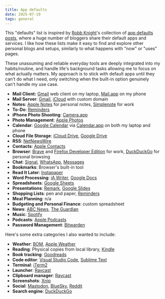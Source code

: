 ```yaml
---
title: App defaults
date: 2025-07-19
tags: general
---
```


This "defaults" list is inspired by [Robb Knight](https://rknight.me)'s collection of [app defaults posts](https://defaults.rknight.me), where a huge number of bloggers share their default apps and services. I like how these lists make it easy to find and explore other personal blogs and setups, similarly to what happens with "now" or "uses" pages.

These unassuming and reliable everyday tools are deeply integrated into my habits/routine, and handle life's background tasks allowing me to focus on what actually matters. My approach is to stick with default apps until they can't do what I need, only switching when the built-in option genuinely can't handle my use case.

- **Mail Client:** [Gmail](https://gmail.com) web client on my laptop, [Mail.app](https://apps.apple.com/au/app/mail/id1108187098) on my phone
- **Mail Server**: [Gmail](https://gmail.com), [iCloud](https://www.icloud.com/mail) with custom domain
- **Notes**: [Apple Notes](https://www.icloud.com/notes) for personal notes, [Simplenote](https://simplenote.com) for work
- **To-Do**: [Reminders](https://www.icloud.com/reminders)
- **iPhone Photo Shooting**: [Camera.app](https://apps.apple.com/us/app/camera/id1584216193)
- **Photo Management**: [Apple Photos](https://www.icloud.com/photos)
- **Calendar**: [Google Calendar](https://calendar.google.com) via [Calendar.app](https://apps.apple.com/us/app/calendar/id1108185179) on both my laptop and phone
- **Cloud File Storage**: [iCloud Drive](https://www.icloud.com/iclouddrive), [Google Drive](https://drive.google.com)
- **RSS**: [NetNewsWire](https://netnewswire.com)
- **Contacts**: [Apple Contacts](https://www.icloud.com/contacts)
- **Browser**: [Brave](https://brave.com) and [Firefox Developer Edition](https://www.firefox.com/en-GB/channel/desktop/developer) for work, [DuckDuckGo](https://duckduckgo.com/mac) for personal browsing
- **Chat**: [Signal](https://signal.org), [WhatsApp](https://www.whatsapp.com), [Messages](https://apps.apple.com/us/app/messages/id1146560473)
- **Bookmarks**: Browser's built-in tool
- **Read It Later**: [Instapaper](https://www.instapaper.com)
- **Word Processing**: [iA Writer](https://ia.net/writer), [Google Docs](https://docs.google.com)
- **Spreadsheets**: [Google Sheets](https://sheets.google.com)
- **Presentations**: [Remark](https://remarkjs.com), [Google Slides](https://slides.google.com)
- **Shopping Lists**: pen and paper, [Reminders](https://www.icloud.com/reminders)
- **Meal Planning**: n/a
- **Budgeting and Personal Finance**: custom spreadsheet
- **News**: [ABC News](https://www.abc.net.au/news), [The Guardian](https://theguardian.com/au)
- **Music**: [Spotify](https://open.spotify.com)
- **Podcasts**: [Apple Podcasts](https://www.apple.com/au/apple-podcasts)
- **Password Management**: [Bitwarden](https://bitwarden.com)

Here's some extra categories I also wanted to include:

- **Weather**: [BOM](https://beta.bom.gov.au/apps), [Apple Weather](https://apps.apple.com/au/app/weather/id1069513131)
- **Reading**: Physical copies from local library, [Kindle](https://read.amazon.com.au)
- **Book tracking**: [Goodreads](https://www.goodreads.com)
- **Code editor**: [Visual Studio Code](https://code.visualstudio.com), [Sublime Text](https://www.sublimetext.com)
- **Terminal**: [iTerm2](https://iterm2.com)
- **Launcher**: [Raycast](https://www.raycast.com)
- **Clipboard manager**: [Raycast](https://www.raycast.com)
- **Screenshots**: [Xnip](https://xnipapp.com)
- **Social**: [Mastodon](https://mas.to/@fed), [BlueSky](https://bsky.app/profile/fedknu.com), [Reddit](https://www.reddit.com)
- **Search engine**: [DuckDuckGo](https://duckduckgo.com)
